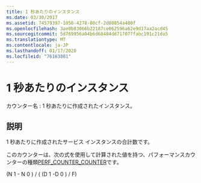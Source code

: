 ```yaml
---
title: 1 秒あたりのインスタンス
ms.date: 03/30/2017
ms.assetid: 74579397-1058-4278-80cf-2d00854a480f
ms.openlocfilehash: 3ae0b83066b22187ce062596a62e9d17aa2acd45
ms.sourcegitcommit: 5d769956a04b6d68484dd717077fabc191c21da5
ms.translationtype: MT
ms.contentlocale: ja-JP
ms.lasthandoff: 01/17/2020
ms.locfileid: "76163801"
---
```

# <a name="instances-per-second"></a>1 秒あたりのインスタンス
カウンター名 : 1 秒あたりに作成されたインスタンス。  
  
## <a name="description"></a>説明  
 1 秒あたりに作成されたサービス インスタンスの合計数です。  
  
 このカウンターは、次の式を使用して計算された値を持つ、パフォーマンスカウンターの種類[PERF_COUNTER_COUNTER](https://docs.microsoft.com/previous-versions/windows/it-pro/windows-server-2003/cc740048(v=ws.10))です。  
  
 (N 1 - N 0 ) / ( (D 1 -D 0 ) / F)
